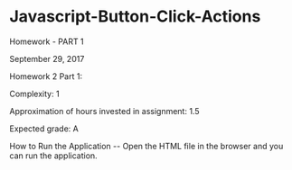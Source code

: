 # Javascript-Button-Click-Actions

Homework - PART 1

September 29, 2017

Homework 2 Part 1:

Complexity: 1

Approximation of hours invested in assignment: 1.5

Expected grade: A

How to Run the Application -- Open the HTML file in the browser and you can run the application.
